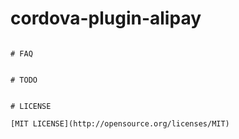 # cordova-plugin-alipay


```

# FAQ


# TODO


# LICENSE

[MIT LICENSE](http://opensource.org/licenses/MIT)
